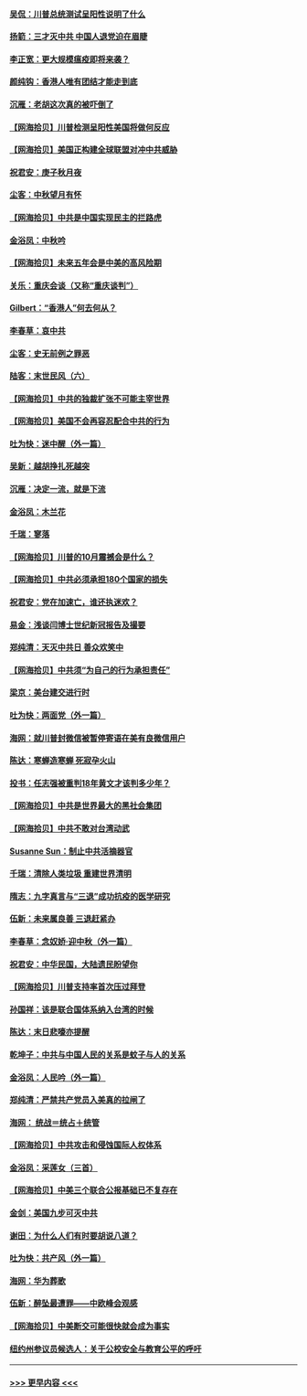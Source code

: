 #### [吴侃：川普总统测试呈阳性说明了什么](../pages/nsc993/n12451869.md?t=10051551) 
#### [扬箭：三才灭中共 中国人退党迫在眉睫](../pages/nsc993/n12451842.md?t=10051551) 
#### [李正宽：更大规模瘟疫即将来袭？](../pages/nsc993/n12451455.md?t=10051551) 
#### [颜纯钩：香港人唯有团结才能走到底](../pages/nsc993/n12450870.md?t=10051551) 
#### [沉雁：老胡这次真的被吓倒了](../pages/nsc993/n12449796.md?t=10051551) 
#### [【网海拾贝】川普检测呈阳性美国将做何反应](../pages/nsc993/n12449042.md?t=10051551) 
#### [【网海拾贝】美国正构建全球联盟对冲中共威胁](../pages/nsc993/n12446580.md?t=10051551) 
#### [祝君安：庚子秋月夜](../pages/nsc993/n12445870.md?t=10051551) 
#### [尘客：中秋望月有怀](../pages/nsc993/n12444632.md?t=10051551) 
#### [【网海拾贝】中共是中国实现民主的拦路虎](../pages/nsc993/n12443573.md?t=10051551) 
#### [金浴凤：中秋吟](../pages/nsc993/n12441773.md?t=10051551) 
#### [【网海拾贝】未来五年会是中美的高风险期](../pages/nsc993/n12440760.md?t=10051551) 
#### [关乐：重庆会谈（又称“重庆谈判”）](../pages/nsc993/n12437525.md?t=10051551) 
#### [Gilbert：“香港人”何去何从？](../pages/nsc993/n12435894.md?t=10051551) 
#### [李春草：哀中共](../pages/nsc993/n12435874.md?t=10051551) 
#### [尘客：史无前例之罪恶](../pages/nsc993/n12435762.md?t=10051551) 
#### [陆客：末世民风（六）](../pages/nsc993/n12435354.md?t=10051551) 
#### [【网海拾贝】中共的独裁扩张不可能主宰世界](../pages/nsc993/n12435151.md?t=10051551) 
#### [【网海拾贝】美国不会再容忍配合中共的行为](../pages/nsc993/n12433808.md?t=10051551) 
#### [吐为快：迷中醒（外一篇）](../pages/nsc993/n12433585.md?t=10051551) 
#### [吴新：越胡挣扎死越突](../pages/nsc993/n12433562.md?t=10051551) 
#### [沉雁：决定一流，就是下流](../pages/nsc993/n12432128.md?t=10051551) 
#### [金浴凤：木兰花](../pages/nsc993/n12432124.md?t=10051551) 
#### [千瑞：寥落](../pages/nsc993/n12432071.md?t=10051551) 
#### [【网海拾贝】川普的10月震撼会是什么？](../pages/nsc993/n12431624.md?t=10051551) 
#### [【网海拾贝】中共必须承担180个国家的损失](../pages/nsc993/n12428893.md?t=10051551) 
#### [祝君安：党在加速亡，谁还执迷欢？](../pages/nsc993/n12428652.md?t=10051551) 
#### [易金：浅谈闫博士世纪新冠报告及撮要](../pages/nsc993/n12426822.md?t=10051551) 
#### [郑纯清：天灭中共日 善众欢笑中](../pages/nsc993/n12426784.md?t=10051551) 
#### [【网海拾贝】中共须“为自己的行为承担责任”](../pages/nsc993/n12426067.md?t=10051551) 
#### [梁京：美台建交进行时](../pages/nsc993/n12424066.md?t=10051551) 
#### [吐为快：两面党（外一篇）](../pages/nsc993/n12424043.md?t=10051551) 
#### [海网：就川普封微信被暂停寄语在美有良微信用户](../pages/nsc993/n12424021.md?t=10051551) 
#### [陈达：寒蝉造寒蝉 死寂孕火山](../pages/nsc993/n12423958.md?t=10051551) 
#### [投书：任志强被重判18年黄文才该判多少年？](../pages/nsc993/n12423672.md?t=10051551) 
#### [【网海拾贝】中共是世界最大的黑社会集团](../pages/nsc993/n12423543.md?t=10051551) 
#### [【网海拾贝】中共不敢对台湾动武](../pages/nsc993/n12421418.md?t=10051551) 
#### [Susanne Sun：制止中共活摘器官](../pages/nsc993/n12419654.md?t=10051551) 
#### [千瑞：清除人类垃圾 重建世界清明](../pages/nsc993/n12419414.md?t=10051551) 
#### [隋志：九字真言与“三退”成功抗疫的医学研究](../pages/nsc993/n12419248.md?t=10051551) 
#### [伍新：未来属良善 三退赶紧办](../pages/nsc993/n12418496.md?t=10051551) 
#### [李春草：念奴娇·迎中秋（外一篇）](../pages/nsc993/n12418465.md?t=10051551) 
#### [祝君安：中华民国，大陆遗民盼望你](../pages/nsc993/n12418089.md?t=10051551) 
#### [【网海拾贝】川普支持率首次压过拜登](../pages/nsc993/n12418050.md?t=10051551) 
#### [孙国祥：该是联合国体系纳入台湾的时候](../pages/nsc993/n12417369.md?t=10051551) 
#### [陈达：末日悲嚎亦提醒](../pages/nsc993/n12416736.md?t=10051551) 
#### [乾坤子：中共与中国人民的关系是蚊子与人的关系](../pages/nsc993/n12416632.md?t=10051551) 
#### [金浴凤：人民吟（外一篇）](../pages/nsc993/n12416567.md?t=10051551) 
#### [郑纯清：严禁共产党员入美真的拉闸了](../pages/nsc993/n12416550.md?t=10051551) 
#### [海网： 统战＝统占＋统管](../pages/nsc993/n12416404.md?t=10051551) 
#### [【网海拾贝】中共攻击和侵蚀国际人权体系](../pages/nsc993/n12416250.md?t=10051551) 
#### [金浴凤：采莲女（三首）](../pages/nsc993/n12415517.md?t=10051551) 
#### [【网海拾贝】中美三个联合公报基础已不复存在](../pages/nsc993/n12415054.md?t=10051551) 
#### [金剑：美国九步可灭中共](../pages/nsc993/n12413183.md?t=10051551) 
#### [谢田：为什么人们有时要胡说八道？](../pages/nsc993/n12411861.md?t=10051551) 
#### [吐为快：共产风（外一篇）](../pages/nsc993/n12411761.md?t=10051551) 
#### [海网：华为葬歌](../pages/nsc993/n12410381.md?t=10051551) 
#### [伍新：醉坠最遭罪——中欧峰会观感](../pages/nsc993/n12410364.md?t=10051551) 
#### [【网海拾贝】中美断交可能很快就会成为事实](../pages/nsc993/n12409495.md?t=10051551) 
#### [纽约州参议员候选人：关于公校安全与教育公平的呼吁](../pages/nsc993/n12409228.md?t=10051551) 

----
#### [ >>> 更早内容 <<< ](../indexes/nsc993-earlier.md)
